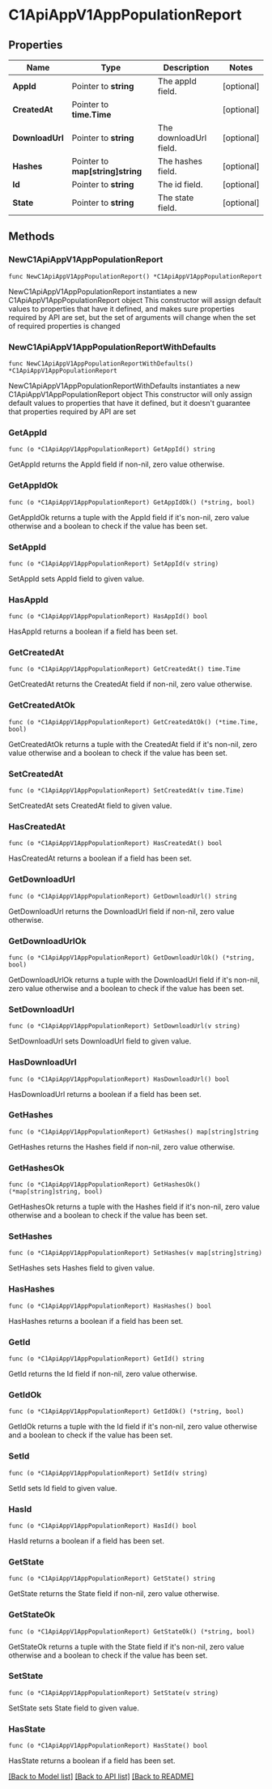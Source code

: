 # C1ApiAppV1AppPopulationReport

## Properties

Name | Type | Description | Notes
------------ | ------------- | ------------- | -------------
**AppId** | Pointer to **string** | The appId field. | [optional] 
**CreatedAt** | Pointer to **time.Time** |  | [optional] 
**DownloadUrl** | Pointer to **string** | The downloadUrl field. | [optional] 
**Hashes** | Pointer to **map[string]string** | The hashes field. | [optional] 
**Id** | Pointer to **string** | The id field. | [optional] 
**State** | Pointer to **string** | The state field. | [optional] 

## Methods

### NewC1ApiAppV1AppPopulationReport

`func NewC1ApiAppV1AppPopulationReport() *C1ApiAppV1AppPopulationReport`

NewC1ApiAppV1AppPopulationReport instantiates a new C1ApiAppV1AppPopulationReport object
This constructor will assign default values to properties that have it defined,
and makes sure properties required by API are set, but the set of arguments
will change when the set of required properties is changed

### NewC1ApiAppV1AppPopulationReportWithDefaults

`func NewC1ApiAppV1AppPopulationReportWithDefaults() *C1ApiAppV1AppPopulationReport`

NewC1ApiAppV1AppPopulationReportWithDefaults instantiates a new C1ApiAppV1AppPopulationReport object
This constructor will only assign default values to properties that have it defined,
but it doesn't guarantee that properties required by API are set

### GetAppId

`func (o *C1ApiAppV1AppPopulationReport) GetAppId() string`

GetAppId returns the AppId field if non-nil, zero value otherwise.

### GetAppIdOk

`func (o *C1ApiAppV1AppPopulationReport) GetAppIdOk() (*string, bool)`

GetAppIdOk returns a tuple with the AppId field if it's non-nil, zero value otherwise
and a boolean to check if the value has been set.

### SetAppId

`func (o *C1ApiAppV1AppPopulationReport) SetAppId(v string)`

SetAppId sets AppId field to given value.

### HasAppId

`func (o *C1ApiAppV1AppPopulationReport) HasAppId() bool`

HasAppId returns a boolean if a field has been set.

### GetCreatedAt

`func (o *C1ApiAppV1AppPopulationReport) GetCreatedAt() time.Time`

GetCreatedAt returns the CreatedAt field if non-nil, zero value otherwise.

### GetCreatedAtOk

`func (o *C1ApiAppV1AppPopulationReport) GetCreatedAtOk() (*time.Time, bool)`

GetCreatedAtOk returns a tuple with the CreatedAt field if it's non-nil, zero value otherwise
and a boolean to check if the value has been set.

### SetCreatedAt

`func (o *C1ApiAppV1AppPopulationReport) SetCreatedAt(v time.Time)`

SetCreatedAt sets CreatedAt field to given value.

### HasCreatedAt

`func (o *C1ApiAppV1AppPopulationReport) HasCreatedAt() bool`

HasCreatedAt returns a boolean if a field has been set.

### GetDownloadUrl

`func (o *C1ApiAppV1AppPopulationReport) GetDownloadUrl() string`

GetDownloadUrl returns the DownloadUrl field if non-nil, zero value otherwise.

### GetDownloadUrlOk

`func (o *C1ApiAppV1AppPopulationReport) GetDownloadUrlOk() (*string, bool)`

GetDownloadUrlOk returns a tuple with the DownloadUrl field if it's non-nil, zero value otherwise
and a boolean to check if the value has been set.

### SetDownloadUrl

`func (o *C1ApiAppV1AppPopulationReport) SetDownloadUrl(v string)`

SetDownloadUrl sets DownloadUrl field to given value.

### HasDownloadUrl

`func (o *C1ApiAppV1AppPopulationReport) HasDownloadUrl() bool`

HasDownloadUrl returns a boolean if a field has been set.

### GetHashes

`func (o *C1ApiAppV1AppPopulationReport) GetHashes() map[string]string`

GetHashes returns the Hashes field if non-nil, zero value otherwise.

### GetHashesOk

`func (o *C1ApiAppV1AppPopulationReport) GetHashesOk() (*map[string]string, bool)`

GetHashesOk returns a tuple with the Hashes field if it's non-nil, zero value otherwise
and a boolean to check if the value has been set.

### SetHashes

`func (o *C1ApiAppV1AppPopulationReport) SetHashes(v map[string]string)`

SetHashes sets Hashes field to given value.

### HasHashes

`func (o *C1ApiAppV1AppPopulationReport) HasHashes() bool`

HasHashes returns a boolean if a field has been set.

### GetId

`func (o *C1ApiAppV1AppPopulationReport) GetId() string`

GetId returns the Id field if non-nil, zero value otherwise.

### GetIdOk

`func (o *C1ApiAppV1AppPopulationReport) GetIdOk() (*string, bool)`

GetIdOk returns a tuple with the Id field if it's non-nil, zero value otherwise
and a boolean to check if the value has been set.

### SetId

`func (o *C1ApiAppV1AppPopulationReport) SetId(v string)`

SetId sets Id field to given value.

### HasId

`func (o *C1ApiAppV1AppPopulationReport) HasId() bool`

HasId returns a boolean if a field has been set.

### GetState

`func (o *C1ApiAppV1AppPopulationReport) GetState() string`

GetState returns the State field if non-nil, zero value otherwise.

### GetStateOk

`func (o *C1ApiAppV1AppPopulationReport) GetStateOk() (*string, bool)`

GetStateOk returns a tuple with the State field if it's non-nil, zero value otherwise
and a boolean to check if the value has been set.

### SetState

`func (o *C1ApiAppV1AppPopulationReport) SetState(v string)`

SetState sets State field to given value.

### HasState

`func (o *C1ApiAppV1AppPopulationReport) HasState() bool`

HasState returns a boolean if a field has been set.


[[Back to Model list]](../README.md#documentation-for-models) [[Back to API list]](../README.md#documentation-for-api-endpoints) [[Back to README]](../README.md)


